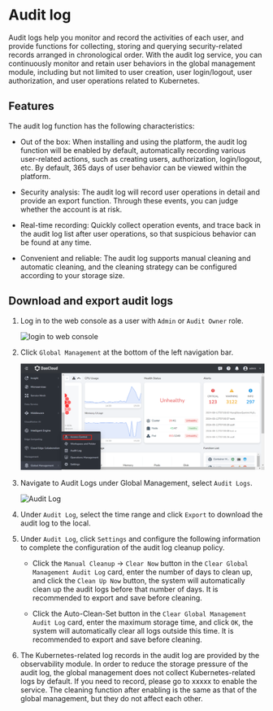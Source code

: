 # Audit log

Audit logs help you monitor and record the activities of each user, and provide functions for collecting, storing and querying security-related records arranged in chronological order.
With the audit log service, you can continuously monitor and retain user behaviors in the global management module, including but not limited to user creation, user login/logout, user authorization, and user operations related to Kubernetes.

## Features

The audit log function has the following characteristics:

- Out of the box: When installing and using the platform, the audit log function will be enabled by default, automatically recording various user-related actions, such as creating users, authorization, login/logout, etc. By default, 365 days of user behavior can be viewed within the platform.

- Security analysis: The audit log will record user operations in detail and provide an export function. Through these events, you can judge whether the account is at risk.

- Real-time recording: Quickly collect operation events, and trace back in the audit log list after user operations, so that suspicious behavior can be found at any time.

- Convenient and reliable: The audit log supports manual cleaning and automatic cleaning, and the cleaning strategy can be configured according to your storage size.

## Download and export audit logs

1. Log in to the web console as a user with `Admin` or `Audit Owner` role.

    ![login to web console](../images/lang00.png)

2. Click `Global Management` at the bottom of the left navigation bar.

    ![Global Management](../images/ws01.png)

3. Navigate to Audit Logs under Global Management, select `Audit Logs`.

    ![Audit Log](../images/audit01.png)

4. Under `Audit Log`, select the time range and click `Export` to download the audit log to the local.

5. Under `Audit Log`, click `Settings` and configure the following information to complete the configuration of the audit log cleanup policy.

    - Click the `Manual Cleanup` -> `Clear Now` button in the `Clear Global Management Audit Log` card, enter the number of days to clean up, and click the `Clean Up Now` button, the system will automatically clean up the audit logs before that number of days.
      It is recommended to export and save before cleaning.

    - Click the Auto-Clean-Set button in the `Clear Global Management Audit Log` card, enter the maximum storage time, and click `OK`, the system will automatically clear all logs outside this time. It is recommended to export and save before cleaning.

6. The Kubernetes-related log records in the audit log are provided by the observability module. In order to reduce the storage pressure of the audit log, the global management does not collect Kubernetes-related logs by default.
   If you need to record, please go to xxxxx to enable the service. The cleaning function after enabling is the same as that of the global management, but they do not affect each other.